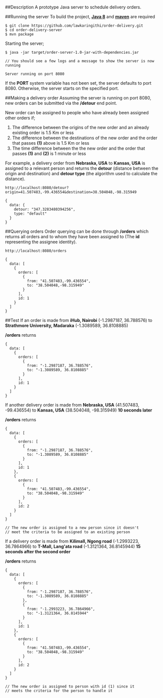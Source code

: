 ##Description
A prototype Java server to schedule delivery orders.

##Running the server
To build the project, [**Java 8**](http://www.oracle.com/technetwork/java/javase/downloads/index.html) and [**maven**](https://maven.apache.org/install.html) are required

    $ git clone https://github.com/lawkaringithi/order-delivery.git
    $ cd order-delivery-server
    $ mvn package
    
Starting the server;
    
    $ java -jar target/order-server-1.0-jar-with-dependencies.jar
    
    // You should see a few logs and a message to show the server is now running
    
	Server running on port 8080

If the **PORT** system variable has not been set, the server defaults to port 8080. Otherwise, the server starts on the specified port.

##Making a delivery order
Assuming the server is running on port 8080, new orders can be submitted via the **/detour** end point.

New order can be assigned to people who have already been assigned other orders if;

1. The difference between the origins of the new order and an already existing order is 1.5 Km or less
2. The difference between the destinations of the new order and the order that passes **(1)** above is 1.5 Km or less
3. The time difference between the the new order and the order that passes **(1)** and **(2)** is 1 minute or less

For example, a delivery order from **Nebraska, USA** to **Kansas, USA** is assigned to a relevant person and returns the **detour** (distance between the origin and destination) and **detour type** (the algorithm used to calculate the distance).

    http://localhost:8080/detour?origin=41.507483,-99.436554&destination=38.504048,-98.315949
    
    {
	  data: {
	    detour: "347.3283480394256",
	    type: "default"
	  }
	}
	
	
##Querying orders
Order querying can be done through **/orders** which returns all orders and to whom they have been assigned to (The **id** representing the assignee identity).

    http://localhost:8080/orders
    
    {
	  data: [
	    {
	      orders: [
	        {
	          from: "41.507483,-99.436554",
	          to: "38.504048,-98.315949"
	        }
	      ],
	      id: 1
	    }
	  ]
	}
	

##Test
If an order is made from **iHub, Nairobi** (-1.2987187, 36.788576) to **Strathmore University, Madaraka** (-1.3089589, 36.8108885)

**/orders** returns
    
    {
	  data: [
	    {
	      orders: [
	        {
	          from: "-1.2987187, 36.788576",
	          to: "-1.3089589, 36.8108885"
	        }
	      ],
	      id: 1
	    }
	  ]
	}
	
If another delivery order is made from **Nebraska, USA** (41.507483, -99.436554) to **Kansas, USA** (38.504048, -98.315949) **10 seconds later**

**/orders** returns

    {
	  data: [
	    {
	      orders: [
	        {
	          from: "-1.2987187, 36.788576",
	          to: "-1.3089589, 36.8108885"
	        }
	      ],
	      id: 1
	    },
	    {
	      orders: [
	        {
	          from: "41.507483,-99.436554",
	          to: "38.504048,-98.315949"
	        }
	      ],
	      id: 2
	    }
	  ]
	}
	
	// The new order is assigned to a new person since it doesn't
	// meet the criteria to be assigned to an existing person
	
	
If a delivery order is made from **Kilimall, Ngong road** (-1.2993223, 36.7864966) to **T-Mall, Lang'ata road** (-1.3121364, 36.8145944) **15 seconds after the second order**

**/orders** returns

    {
	  data: [
	    {
	      orders: [
	        {
	          from: "-1.2987187, 36.788576",
	          to: "-1.3089589, 36.8108885"
	        },
	        {
	          from: "-1.2993223, 36.7864966",
	          to: "-1.3121364, 36.8145944"
	        }
	      ],
	      id: 1
	    },
	    {
	      orders: [
	        {
	          from: "41.507483,-99.436554",
	          to: "38.504048,-98.315949"
	        }
	      ],
	      id: 2
	    }
	  ]
	}
	
	// The new order is assigned to person with id (1) since it
	// meets the criteria for the person to handle it